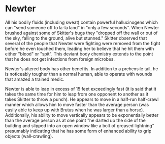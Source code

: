 # Newter
All his bodily fluids (including sweat) contain powerful hallucinogens which can "send someone off to la-la land" in "only a few seconds". When Newter brushed against some of Skitter's bugs they "dropped off the wall or out of the sky, falling to the ground, alive but stunned." Skitter observed that several of the people that Newter were fighting were removed from the fight before he even touched them, leading her to believe that he hit them with either "blood" or "spit". This deviant body chemistry extends to the point that he does not get infections from foreign microbes.

Newter's altered body has other benefits. In addition to a prehensile tail, he is noticeably tougher than a normal human, able to operate with wounds that amazed a trained medic.

Newter is able to leap in excess of 15 feet exceedingly fast (it is said that it takes the same time for him to leap from one opponent to another as it takes Skitter to throw a punch). He appears to move in a half-run half-crawl manner which allows him to move faster than the average person (was easily able to keep up with Brutus when he was larger than a horse). Additionally, his ability to move vertically appears to be exponentially better than the average person as at one point "he darted up the side of the building and slipped into an open window like a bolt of greased lightning" presumably indicating that he has some form of enhanced ability to grip objects (wall-crawling).
